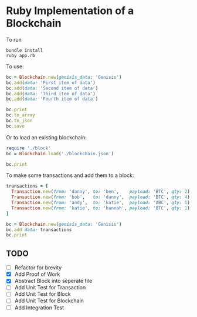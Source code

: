 # Ruby Implementation of a Blockchain

To run

```shell
bundle install
ruby app.rb
```

To use:

```ruby
bc = Blockchain.new(genisis_data: 'Genisis')
bc.add(data: 'First item of data')
bc.add(data: 'Second item of data')
bc.add(data: 'Third item of data')
bc.add(data: 'Fourth item of data')

bc.print
bc.to_array
bc.to_json
bc.save
```

Or to load an existing blockchain:

```ruby
require './block'
bc = Blockchain.load('./blockchain.json')

bc.print
```

To make some transactions and add them to a block:

```ruby
transactions = [
  Transaction.new(from: 'danny', to: 'ben',    payload: 'BTC', qty: 2),
  Transaction.new(from: 'bob',   to: 'danny',  payload: 'BTC', qty: 4),
  Transaction.new(from: 'andy',  to: 'katie',  payload: 'ABC', qty: 1),
  Transaction.new(from: 'katie', to: 'hannah', payload: 'BTC', qty: 1),
]

bc = Blockchain.new(genisis_data: 'Genisis')
bc.add data: transactions
bc.print
```

## TODO

- [ ] Refactor for brevity
- [X] Add Proof of Work
- [X] Abstract Block into seperate file
- [ ] Add Unit Test for Transaction
- [ ] Add Unit Test for Block
- [ ] Add Unit Test for Blockchain
- [ ] Add Integration Test

